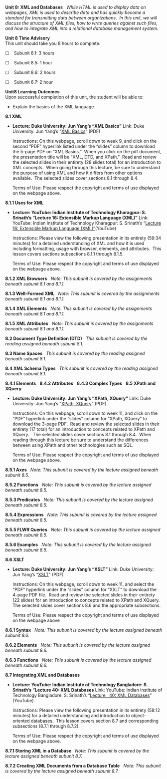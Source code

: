 **Unit 8: XML and Databases** <span id="8"></span> 
*While HTML is used to display data on webpages, XML is used to describe
data and has quickly become a standard for transmitting data between
organizations.  In this unit, we will discuss the structure of XML
files, how to write queries against such files, and how to integrate XML
into a relational database management system.*

**Unit 8 Time Advisory**  
This unit should take you 8 hours to complete.  
  
 ☐    Subunit 8.1: 3 hours  
  
 ☐    Subunit 8.5: 1 hour  
  
 ☐    Subunit 8.6: 2 hours  
  
 ☐    Subunit 8.7: 2 hour

**Unit8 Learning Outcomes**  
Upon successful completion of this unit, the student will be able to:  
-   Explain the basics of the XML language.

**8.1 XML** <span id="8.1"></span> 
-   **Lecture: Duke University: Jun Yang’s “XML Basics”**
    Link: Duke University: Jun Yang’s “[XML
    Basics](http://www.cs.duke.edu/courses/spring05/cps216/LectureNotes.html)”
    (PDF)  
      
     Instructions: On this webpage, scroll down to week 9, and click on
    the second “PDF” hyperlink listed under the “slides” column to
    download the 5-page PDF on “XML Basics.”  When you click on the pdf
    document, the presentation title will be “XML, DTD, and XPath.” 
    Read and review the selected slides in their entirety (28 slides
    total) for an introduction to XML concepts.  When going through this
    lecture, be sure to understand the purpose of using XML and how it
    differs from other options available.  The selected slides cover
    sections 8.1 through 8.4.   
      
     Terms of Use: Please respect the copyright and terms of use
    displayed on the webpage above.

**8.1.1 Uses for XML** <span id="8.1.1"></span> 
-   **Lecture: YouTube: Indian Institute of Technology Kharagpur: S.
    Srinath’s “Lecture 16: Extensible Markup Language (XML)”**
    Link: YouTube: Indian Institute of Technology Kharagpur: S.
    Srinath’s “[Lecture 16: Extensible Markup Language
    (XML)”](http://www.youtube.com/watch?v=-oLlHA0Uy-s)(YouTube)  
      
     Instructions: Please view the following presentation in its
    entirety (59:34 minutes) for a detailed understanding of XML and how
    it is used including formatting, usage with browser, elements, and
    attributes.  This lesson covers sections subsections 8.1.1 through
    8.1.5.  
      
     Terms of Use: Please respect the copyright and terms of use
    displayed on the webpage above.

**8.1.2 XML Browsers** <span id="8.1.2"></span> 
*Note: This subunit is covered by the assignments beneath subunit 8.1
and 8.1.1.*

**8.1.3 Well-Formed XML** <span id="8.1.3"></span> 
*Note: This subunit is covered by the assignments beneath subunit 8.1
and 8.1.1.*

**8.1.4 XML Elements** <span id="8.1.4"></span> 
*Note: This subunit is covered by the assignments beneath subunit 8.1
and 8.1.1.*

**8.1.5 XML Attributes** <span id="8.1.5"></span> 
*Note: This subunit is covered by the assignments beneath subunit 8.1
and 8.1.1.*

**8.2 Document Type Definition (DTD)** <span id="8.2"></span> 
*This subunit is covered by the reading assigned beneath subunit 8.1.*

**8.3 Name Spaces** <span id="8.3"></span> 
*This subunit is covered by the reading assigned beneath subunit 8.1.*

**8.4 XML Schema Types** <span id="8.4"></span> 
*This subunit is covered by the reading assigned beneath subunit 8.1.*

**8.4.1 Elements** <span id="8.4.1"></span> 
**8.4.2 Attributes** <span id="8.4.2"></span> 
**8.4.3 Complex Types** <span id="8.4.3"></span> 
**8.5 XPath and XQuery** <span id="8.5"></span> 
-   **Lecture: Duke University: Jun Yang’s “XPath, XQuery”**
    Link: Duke University: Jun Yang’s “[XPath,
    XQuery](http://www.cs.duke.edu/courses/spring05/cps216/LectureNotes.html)”
    (PDF)  
      
     Instructions: On this webpage, scroll down to week 11, and click on
    the “PDF” hyperlink under the “slides” column for “XPath, XQuery” to
    download the 3-page PDF.  Read and review the selected slides in
    their entirety (17 total) for an introduction to concepts related to
    XPath and XQuery.   The selected slides cover sections 8.1 through
    8.4.  When reading through this lecture be sure to understand the
    differences between using XPath and other technologies such as
    SQL.  
      
     Terms of Use: Please respect the copyright and terms of use
    displayed on the webpage above.

**8.5.1 Axes** <span id="8.5.1"></span> 
*Note: This subunit is covered by the lecture assigned beneath subunit
8.5.*

**8.5.2 Functions** <span id="8.5.2"></span> 
*Note: This subunit is covered by the lecture assigned beneath subunit
8.5.*

**8.5.3 Predicates** <span id="8.5.3"></span> 
*Note: This subunit is covered by the lecture assigned beneath subunit
8.5.*

**8.5.4 Expressions** <span id="8.5.4"></span> 
*Note: This subunit is covered by the lecture assigned beneath subunit
8.5.*

**8.5.5 FLWR Queries** <span id="8.5.5"></span> 
*Note: This subunit is covered by the lecture assigned beneath subunit
8.5.*

**8.5.6 Examples** <span id="8.5.6"></span> 
*Note: This subunit is covered by the lecture assigned beneath subunit
8.5.*

**8.6 XSLT** <span id="8.6"></span> 
-   **Lecture: Duke University: Jun Yang’s “XSLT”**
    Link: Duke University: Jun Yang’s
    “[XSLT](http://www.cs.duke.edu/courses/spring05/cps216/LectureNotes.html)”
    (PDF)  
      
     Instructions: On this webpage, scroll down to week 11, and select
    the “PDF” hyperlink under the “slides” column for “XSLT” to download
    the 4-page PDF file.  Read and review the selected slides in their
    entirety (22 slides) for an introduction to concepts related to
    XPath and XQuery.   The selected slides cover sections 8.6 and the
    appropriate subsections.  
      
     Terms of Use: Please respect the copyright and terms of use
    displayed on the webpage above

**8.6.1 Syntax** <span id="8.6.1"></span> 
*Note: This subunit is covered by the lecture assigned beneath subunit
8.6.*

**8.6.2 Elements** <span id="8.6.2"></span> 
*Note: This subunit is covered by the lecture assigned beneath subunit
8.6.*

**8.6.3 Functions** <span id="8.6.3"></span> 
*Note: This subunit is covered by the lecture assigned beneath subunit
8.6.*

**8.7 Integrating XML and Databases** <span id="8.7"></span> 
-   **Lecture: YouTube: Indian Institute of Technology Bangladore: S.
    Srinath’s “Lecture 40: XML Databases**
    Link: YouTube: Indian Institute of Technology Bangladore: S.
    Srinath’s “[Lecture   40: XML
    Databases](http://www.youtube.com/watch?v=GhvZMspVCbI)” (YouTube)  
      
     Instructions: Please view the following presentation in its
    entirety (58:12 minutes) for a detailed understanding and
    introduction to object-oriented databases.  This lesson covers
    section 8.7 and corresponding subsections (8.7.1 through 8.7.2).  
      
     Terms of Use: Please respect the copyright and terms of use
    displayed on the webpage above.

**8.7.1 Storing XML in a Database** <span id="8.7.1"></span> 
*Note: This subunit is covered by the lecture assigned beneath subunit
8.7.*

**8.7.2 Creating XML Documents from a Database Table** <span
id="8.7.2"></span> 
*Note: This subunit is covered by the lecture assigned beneath subunit
8.7.*


